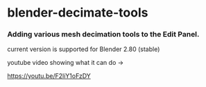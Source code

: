 # blender-decimate-tools
### Adding various mesh decimation tools to the Edit Panel.

current version is supported for Blender 2.80 (stable)

youtube video showing what it can do -> 

https://youtu.be/F2liY1oFzDY

